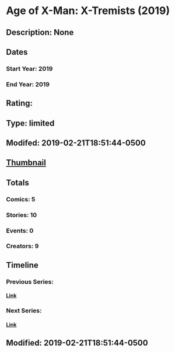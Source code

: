 # Age of X-Man: X-Tremists (2019)
## Description: None
## Dates
### Start Year: 2019
### End Year: 2019
## Rating: 
## Type: limited
## Modifed: 2019-02-21T18:51:44-0500
## [Thumbnail](http://i.annihil.us/u/prod/marvel/i/mg/9/f0/5c6f398480cbe.jpg)
## Totals
### Comics: 5
### Stories: 10
### Events: 0
### Creators: 9
## Timeline
### Previous Series: 
#### [Link]()
### Next Series: 
#### [Link]()
## Modified: 2019-02-21T18:51:44-0500